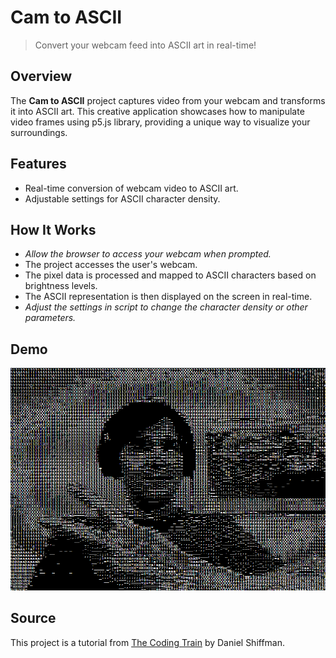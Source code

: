 # Cam to ASCII

> Convert your webcam feed into ASCII art in real-time!

## Overview

The **Cam to ASCII** project captures video from your webcam and transforms it into ASCII art. This creative application showcases how to manipulate video frames using p5.js library, providing a unique way to visualize your surroundings.

## Features

- Real-time conversion of webcam video to ASCII art.
- Adjustable settings for ASCII character density.

## How It Works

- _Allow the browser to access your webcam when prompted._
- The project accesses the user's webcam.
- The pixel data is processed and mapped to ASCII characters based on brightness levels.
- The ASCII representation is then displayed on the screen in real-time.
- _Adjust the settings in script to change the character density or other parameters._

## Demo

![Demo Image](./camToAsciiDemo.png)

## Source

This project is a tutorial from [The Coding Train](https://www.youtube.com/@TheCodingTrain) by Daniel Shiffman.
